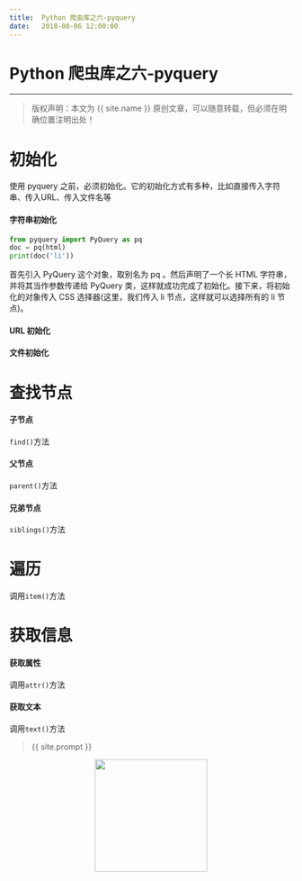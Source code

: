 ```yaml
---             
title:  Python 爬虫库之六-pyquery
date:   2018-08-06 12:00:00
---
```

# Python 爬虫库之六-pyquery

***
> 版权声明：本文为 {{ site.name }} 原创文章，可以随意转载，但必须在明确位置注明出处！

# 初始化

使用 pyquery 之前，必须初始化。它的初始化方式有多种，比如直接传入字符串、传入URL、传入文件名等

#### 字符串初始化

```python
from pyquery import PyQuery as pq
doc = pq(html)
print(doc('li'))
```

首先引入 PyQuery 这个对象，取别名为 pq 。然后声明了一个长 HTML 字符串，并将其当作参数传递给 PyQuery 类，这样就成功完成了初始化。接下来，将初始化的对象传入 CSS 选择器(这里，我们传入 li 节点，这样就可以选择所有的 li 节点)。

#### URL 初始化

#### 文件初始化



# 查找节点

#### 子节点

`find()`方法

#### 父节点

`parent()`方法

#### 兄弟节点

`siblings()`方法

# 遍历

调用`item()`方法

# 获取信息

#### 获取属性

调用`attr()`方法

#### 获取文本

调用`text()`方法

> {{ site.prompt }}

<div  align="center">
<img src="https://rengui520.github.io/images/wechart.jpg" width = "200" height = "200"/>